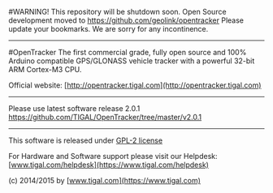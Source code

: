 #WARNING! 
This repository will be shutdown soon. Open Source development moved to https://github.com/geolink/opentracker
Please update your bookmarks. We are sorry for any incontinence.

---

#OpenTracker
The first commercial grade, fully open source and 100% Arduino compatible GPS/GLONASS vehicle tracker with a powerful 32-bit ARM Cortex-M3 CPU.

Official website: [http://opentracker.tigal.com](http://opentracker.tigal.com)

---

Please use latest software release 2.0.1    
https://github.com/TIGAL/OpenTracker/tree/master/v2.0.1

---




This software is released under [GPL-2 license](http://www.gnu.org/licenses/gpl-2.0.html)

For Hardware and Software support please visit our Helpdesk: [www.tigal.com/helpdesk](https://www.tigal.com/helpdesk)

(c) 2014/2015 by [www.tigal.com](https://www.tigal.com)



